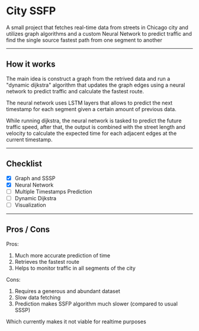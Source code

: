 # City SSFP

A small project that fetches real-time data from streets in Chicago city and utilizes graph algorithms and a custom Neural Network to predict traffic and find the single source fastest path from one segment to another

---

## How it works

The main idea is construct a graph from the retrived data and run a "dynamic dijkstra" algorithm that updates the graph edges using a neural network to predict traffic and calculate the fastest route.

The neural network uses LSTM layers that allows to predict the next timestamp for each segment given a certain amount of previous data.

While running dijkstra, the neural network is tasked to predict the future traffic speed, after that, the output is combined with the street length and velocity to calculate the expected time for each adjacent edges at the current timestamp.

---

## Checklist

- [x] Graph and SSSP
- [x] Neural Network
- [ ] Multiple Timestamps Prediction 
- [ ] Dynamic Dijkstra
- [ ] Visualization

--- 

## Pros / Cons

Pros:
1. Much more accurate prediction of time
2. Retrieves the fastest route
3. Helps to monitor traffic in all segments of the city

Cons: 
1. Requires a generous and abundant dataset
2. Slow data fetching
3. Prediction makes SSFP algorithm much slower (compared to usual SSSP)

Which currently makes it not viable for realtime purposes